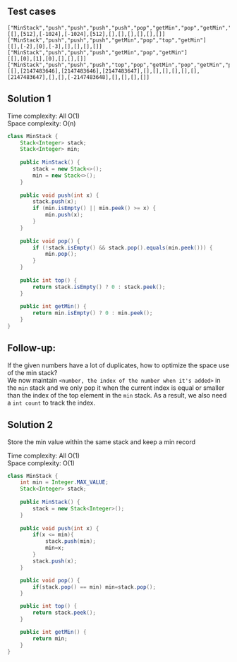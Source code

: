 ## Test cases
```
["MinStack","push","push","push","push","pop","getMin","pop","getMin","pop","getMin"]
[[],[512],[-1024],[-1024],[512],[],[],[],[],[],[]]
["MinStack","push","push","push","getMin","pop","top","getMin"]
[[],[-2],[0],[-3],[],[],[],[]]
["MinStack","push","push","push","getMin","pop","getMin"]
[[],[0],[1],[0],[],[],[]]
["MinStack","push","push","push","top","pop","getMin","pop","getMin","pop","push","top","getMin","push","top","getMin","pop","getMin"]
[[],[2147483646],[2147483646],[2147483647],[],[],[],[],[],[],[2147483647],[],[],[-2147483648],[],[],[],[]]
```

## Solution 1

Time complexity: All O(1)   
Space complexity: O(n)  

```java
class MinStack {
    Stack<Integer> stack;
    Stack<Integer> min;
    
    public MinStack() {
        stack = new Stack<>();
        min = new Stack<>();
    }
    
    public void push(int x) {
        stack.push(x);
        if (min.isEmpty() || min.peek() >= x) {
            min.push(x);
        }
    }
    
    public void pop() {
        if (!stack.isEmpty() && stack.pop().equals(min.peek())) {
            min.pop();
        }
    }
    
    public int top() {
        return stack.isEmpty() ? 0 : stack.peek();
    }
    
    public int getMin() {
        return min.isEmpty() ? 0 : min.peek();
    }
}
```

## Follow-up:
If the given numbers have a lot of duplicates, how to optimize the space use of the min stack?  
We now maintain `<number, the index of the number when it's added>` in the `min` stack and we only pop it when the current index is equal or smaller than the index of the top element in the `min` stack. As a result, we also need a `int count` to track the index.  

## Solution 2

Store the min value within the same stack and keep a min record

Time complexity: All O(1)   
Space complexity: O(1)  

```java
class MinStack {
    int min = Integer.MAX_VALUE;
    Stack<Integer> stack;
    
    public MinStack() {
        stack = new Stack<Integer>();
    }
    
    public void push(int x) {
        if(x <= min){          
            stack.push(min);
            min=x;
        }
        stack.push(x);
    }

    public void pop() {
        if(stack.pop() == min) min=stack.pop();
    }

    public int top() {
        return stack.peek();
    }

    public int getMin() {
        return min;
    }
}
```